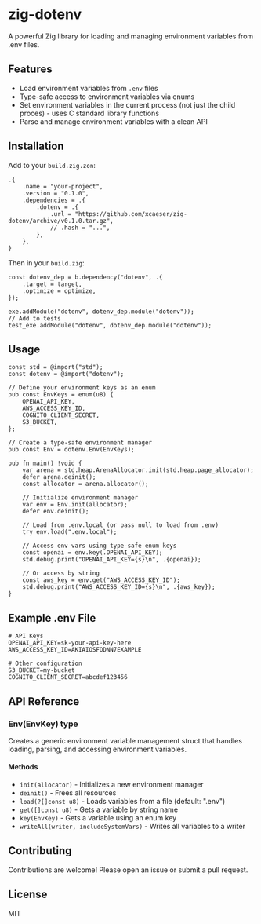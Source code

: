 # zig-dotenv

A powerful Zig library for loading and managing environment variables from .env files.

## Features

- Load environment variables from `.env` files
- Type-safe access to environment variables via enums
- Set environment variables in the current process (not just the child proces) - uses C standard library functions
- Parse and manage environment variables with a clean API

## Installation

Add to your `build.zig.zon`:

```zig
.{
    .name = "your-project",
    .version = "0.1.0",
    .dependencies = .{
        .dotenv = .{
            .url = "https://github.com/xcaeser/zig-dotenv/archive/v0.1.0.tar.gz",
            // .hash = "...",
        },
    },
}
```

Then in your `build.zig`:

```zig
const dotenv_dep = b.dependency("dotenv", .{
    .target = target,
    .optimize = optimize,
});

exe.addModule("dotenv", dotenv_dep.module("dotenv"));
// Add to tests
test_exe.addModule("dotenv", dotenv_dep.module("dotenv"));
```

## Usage

```zig
const std = @import("std");
const dotenv = @import("dotenv");

// Define your environment keys as an enum
pub const EnvKeys = enum(u8) {
    OPENAI_API_KEY,
    AWS_ACCESS_KEY_ID,
    COGNITO_CLIENT_SECRET,
    S3_BUCKET,
};

// Create a type-safe environment manager
pub const Env = dotenv.Env(EnvKeys);

pub fn main() !void {
    var arena = std.heap.ArenaAllocator.init(std.heap.page_allocator);
    defer arena.deinit();
    const allocator = arena.allocator();

    // Initialize environment manager
    var env = Env.init(allocator);
    defer env.deinit();

    // Load from .env.local (or pass null to load from .env)
    try env.load(".env.local");

    // Access env vars using type-safe enum keys
    const openai = env.key(.OPENAI_API_KEY);
    std.debug.print("OPENAI_API_KEY={s}\n", .{openai});

    // Or access by string
    const aws_key = env.get("AWS_ACCESS_KEY_ID");
    std.debug.print("AWS_ACCESS_KEY_ID={s}\n", .{aws_key});
}
```

## Example .env File

```
# API Keys
OPENAI_API_KEY=sk-your-api-key-here
AWS_ACCESS_KEY_ID=AKIAIOSFODNN7EXAMPLE

# Other configuration
S3_BUCKET=my-bucket
COGNITO_CLIENT_SECRET=abcdef123456
```

## API Reference

### Env(EnvKey) type

Creates a generic environment variable management struct that handles loading, parsing, and accessing environment variables.

#### Methods

- `init(allocator)` - Initializes a new environment manager
- `deinit()` - Frees all resources
- `load(?[]const u8)` - Loads variables from a file (default: ".env")
- `get([]const u8)` - Gets a variable by string name
- `key(EnvKey)` - Gets a variable using an enum key
- `writeAll(writer, includeSystemVars)` - Writes all variables to a writer

## Contributing

Contributions are welcome! Please open an issue or submit a pull request.

## License

MIT
